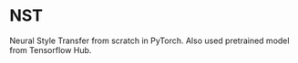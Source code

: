 # NST
Neural Style Transfer from scratch in PyTorch.
Also used pretrained model from Tensorflow Hub.
